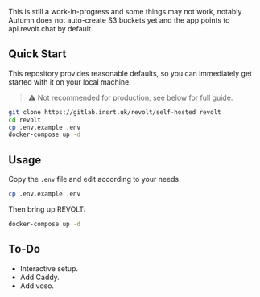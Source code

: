 This is still a work-in-progress and some things may not work, notably Autumn does not auto-create S3 buckets yet and the app points to api.revolt.chat by default.

## Quick Start

This repository provides reasonable defaults, so you can immediately get started with it on your local machine.

> ⚠️ Not recommended for production, see below for full guide.

```bash
git clone https://gitlab.insrt.uk/revolt/self-hosted revolt
cd revolt
cp .env.example .env
docker-compose up -d
```

## Usage

Copy the `.env` file and edit according to your needs.

```bash
cp .env.example .env
```

Then bring up REVOLT:

```bash
docker-compose up -d
```

## To-Do

- Interactive setup.
- Add Caddy.
- Add voso.

